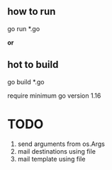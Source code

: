 ## how to run 

go run *.go

**or**

## hot to build

go build *.go


require minimum go version 1.16 

# TODO
1. send arguments from os.Args
2. mail destinations using file
3. mail template using file
